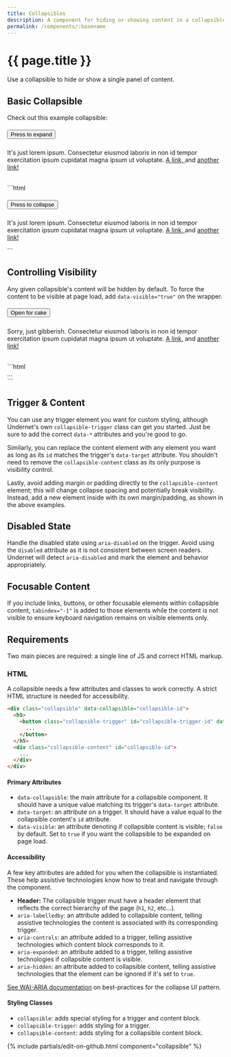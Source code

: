 ```yaml
---
title: Collapsibles
description: A component for hiding or showing content in a collapsible container.
permalink: /components/:basename
---
```


# {{ page.title }}

Use a collapsible to hide or show a single panel of content.

## Basic Collapsible

Check out this example collapsible:

<div class="collapsible" data-collapsible="collapsible-1">
  <h5>
    <button class="collapsible-trigger" id="trigger-1" data-target="collapsible-1">
      Press to expand
    </button>
  </h5>
  <div class="collapsible-content" id="collapsible-1">
    <p class="has-p">
      It's just lorem ipsum. Consectetur eiusmod laboris in non id tempor exercitation ipsum cupidatat magna ipsum ut voluptate. <a href="#0">A link, </a>and <a href="#0">another link!</a>
    </p>
  </div>
</div>
<br/>
```html
<div class="collapsible" data-collapsible="collapsible-id">
  <h5>
    <button class="collapsible-trigger" id="collapsible-trigger-id" data-target="collapsible-id">
      Press to collapse
    </button>
  </h5>
  <div class="collapsible-content" id="collapsible-id">
    <p class="has-p">
      It's just lorem ipsum. Consectetur eiusmod laboris in non id tempor exercitation ipsum
      cupidatat magna ipsum ut voluptate. <a href="#">A link, </a>and <a href="#">another link!</a>
    </p>
  </div>
</div>
```

## Controlling Visibility

Any given collapsible's content will be hidden by default. To force the content to be visible at page load, add `data-visible="true"` on the wrapper.

<div class="collapsible" data-visible="true" data-collapsible="collapsible-2">
  <h5>
    <button class="collapsible-trigger" id="trigger-2" data-target="collapsible-2">
      Open for cake
    </button>
  </h5>
  <div class="collapsible-content" id="collapsible-2">
    <p class="has-p">
      Sorry, just gibberish. Consectetur eiusmod laboris in non id tempor exercitation ipsum
      cupidatat magna ipsum ut voluptate. <a href="#0">A link,</a> and <a href="#0">another link!</a>
    </p>
  </div>
</div>
<br/>
```html
<div class="collapsible" data-collapsible="collapsible-id" data-visible="false">
  ...
</div>
```

## Trigger & Content

You can use any trigger element you want for custom styling, although Undernet's own `collapsible-trigger` class can get you started. Just be sure to add the correct `data-*` attributes and you're good to go.

Similarly, you can replace the content element with any element you want as long as its `id` matches the trigger's `data-target` attribute. You shouldn't need to remove the `collapsible-content` class as its only purpose is visibility control.

Lastly, avoid adding margin or padding directly to the `collapsible-content` element; this will change collapse spacing and potentially break visibility. Instead, add a new element inside with its own margin/padding, as shown in the above examples.

## Disabled State

Handle the disabled state using `aria-disabled` on the trigger. Avoid using the `disabled` attribute as it is not consistent between screen readers. Undernet will detect `aria-disabled` and mark the element and behavior appropriately.

## Focusable Content

If you include links, buttons, or other focusable elements within collapsible content, `tabindex="-1"` is added to those elements while the content is not visible to ensure keyboard navigation remains on visible elements only.

## Requirements

Two main pieces are required: a single line of JS and correct HTML markup.

### HTML

A collapsible needs a few attributes and classes to work correctly. A strict HTML structure is needed for accessibility.

```html
<div class="collapsible" data-collapsible="collapsible-id">
  <h5>
    <button class="collapsible-trigger" id="collapsible-trigger-id" data-target="collapsible-id">
      ...
    </button>
  </h5>
  <div class="collapsible-content" id="collapsible-id">
    ...
  </div>
</div>
```

#### Primary Attributes

- `data-collapsible`: the main attribute for a collapsible component. It should have a unique value matching its trigger's `data-target` attribute.
- `data-target`: an attribute on a trigger. It should have a value equal to the collapsible content's `id` attribute.
- `data-visible`: an attribute denoting if collapsible content is visible; `false` by default. Set to `true` if you want the collapsible to be expanded on page load.

#### Accessibility

A few key attributes are added for you when the collapsible is instantiated. These help assistive technologies know how to treat and navigate through the component.

- **Header:** The collapsible trigger must have a header element that reflects the correct hierarchy of the page (`h1`, `h2`, etc...).
- `aria-labelledby`: an attribute added to collapsible content, telling assistive technologies the content is associated with its corresponding trigger.
- `aria-controls`: an attribute added to a trigger, telling assistive technologies which content block corresponds to it.
- `aria-expanded`: an attribute added to a trigger, telling assistive technologies if collapsible content is visible.
- `aria-hidden`: an attribute added to collapsible content, telling assistive technologies that the element can be ignored if it's set to `true`.

[See WAI-ARIA documentation](https://www.w3.org/TR/wai-aria-practices-1.1/examples/accordion/accordion.html) on best-practices for the collapse UI pattern.

#### Styling Classes

- `collapsible`: adds special styling for a trigger and content block.
- `collapsible-trigger`: adds styling for a trigger.
- `collapsible-content`: adds styling for a collapsible content block.

{% include partials/edit-on-github.html component="collapsible" %}
